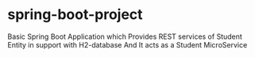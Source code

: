 # spring-boot-project
Basic Spring Boot Application which Provides REST services of Student Entity in support with H2-database And It acts as a Student MicroService
